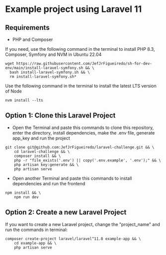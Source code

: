 # Example project using Laravel 11

## Requirements
- PHP and Composer

If you need, use the following command in the terminal to install PHP 8.3, Composer, Symfony and NVM in Ubuntu 22.04
~~~shell
wget https://raw.githubusercontent.com/JefJrFigueiredo/sh-for-dev-env/main/install-laravel-symfony.sh && \
  bash install-laravel-symfony.sh && \
  rm install-laravel-symfony.sh*
~~~
Use the following command in the terminal to install the latest LTS version of Node
~~~shell
nvm install --lts
~~~

## Option 1: Clone this Laravel Project
- Open the Terminal and paste this commands to clone this repository, enter the directory, install dependencies, make the .env file, generate app_key and run the project
~~~shell
git clone git@github.com:JefJrFigueiredo/laravel-challenge.git && \
    cd laravel-challenge && \
    composer install && \
    php -r "file_exists('.env') || copy('.env.example', '.env');" && \
    php artisan key:generate && \
    php artisan serve
~~~
- Open another Terminal and paste this commands to install dependencies and run the frontend
~~~shell
npm install && \
    npm run dev
~~~

## Option 2: Create a new Laravel Project
If you want to create a new Laravel project, change the "project_name" and run the commands in terminal:

~~~shell
composer create-project laravel/laravel^11.0 example-app && \           
    cd example-app && \
    php artisan serve
~~~
